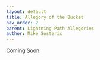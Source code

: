```yaml
---
layout: default
title: Allegory of the Bucket
nav_order: 2
parent: Lightning Path Allegories
author: Mike Sosteric
---
```

Coming Soon
